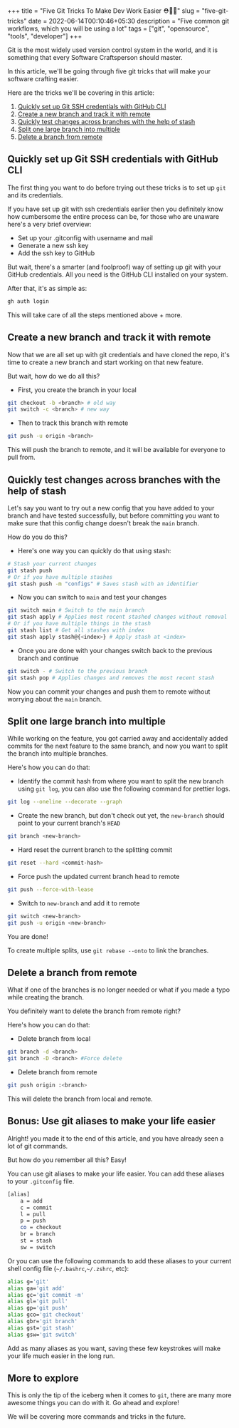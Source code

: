 +++
title = "Five Git Tricks To Make Dev Work Easier ⛑️🤹🏼"
slug = "five-git-tricks"
date = 2022-06-14T00:10:46+05:30
description = "Five common git workflows, which you will be using a lot"
tags = ["git", "opensource", "tools", "developer"]
+++

Git is the most widely used version control system in the world, and it is something that every Software Craftsperson should master.

In this article, we'll be going through five git tricks that will make your software crafting easier.

Here are the tricks we'll be covering in this article:

1. [Quickly set up Git SSH credentials with GitHub CLI](#quickly-set-up-git-ssh-credentials-with-github-cli)
2. [Create a new branch and track it with remote](#create-a-new-branch-and-track-it-with-remote)
3. [Quickly test changes across branches with the help of stash](#quickly-test-changes-across-branches-with-the-help-of-stash)
4. [Split one large branch into multiple](#split-one-large-branch-into-multiple)
5. [Delete a branch from remote](#delete-a-branch-from-remote)

## Quickly set up Git SSH credentials with GitHub CLI

The first thing you want to do before trying out these tricks is to set up `git` and its credentials.

If you have set up git with ssh credentials earlier then you definitely know how cumbersome the entire process can be, for those who are unaware here's a very brief overview:

- Set up your .gitconfig with username and mail
- Generate a new ssh key
- Add the ssh key to GitHub

But wait, there's a smarter (and foolproof) way of setting up git with your GitHub credentials.
All you need is the GitHub CLI installed on your system.

After that, it's as simple as:

```bash
gh auth login
```

This will take care of all the steps mentioned above + more.

## Create a new branch and track it with remote

Now that we are all set up with git credentials and have cloned the repo, it's time to create a new branch and start working on that new feature.

But wait, how do we do all this?

- First, you create the branch in your local

```bash
git checkout -b <branch> # old way
git switch -c <branch> # new way
```

- Then to track this branch with remote

```bash
git push -u origin <branch>
```

This will push the branch to remote, and it will be available for everyone to pull from.

## Quickly test changes across branches with the help of stash

Let's say you want to try out a new config that you have added to your branch and have tested successfully, but before committing you want to make sure that this config change doesn't break the `main` branch.

How do you do this?

- Here's one way you can quickly do that using stash:

```bash
# Stash your current changes
git stash push
# Or if you have multiple stashes
git stash push -m "configs" # Saves stash with an identifier
```

- Now you can switch to `main` and test your changes

```bash
git switch main # Switch to the main branch
git stash apply # Applies most recent stashed changes without removal
# Or if you have multiple things in the stash
git stash list # Get all stashes with index
git stash apply stash@{<index>} # Apply stash at <index>
```

- Once you are done with your changes switch back to the previous branch and continue

```bash
git switch - # Switch to the previous branch
git stash pop # Applies changes and removes the most recent stash
```

Now you can commit your changes and push them to remote without worrying about the `main` branch.

## Split one large branch into multiple

While working on the feature, you got carried away and accidentally added commits for the next feature to the same branch, and now you want to split the branch into multiple branches.

Here's how you can do that:

- Identify the commit hash from where you want to split the new branch using `git log`, you can also use the following command for prettier logs.

```bash
git log --oneline --decorate --graph
```

- Create the new branch, but don't check out yet, the `new-branch` should point to your current branch's `HEAD`

```bash
git branch <new-branch>
```

- Hard reset the current branch to the splitting commit

```bash
git reset --hard <commit-hash>
```

- Force push the updated current branch head to remote

```bash
git push --force-with-lease
```

- Switch to `new-branch` and add it to remote

```bash
git switch <new-branch>
git push -u origin <new-branch>
```

You are done!

To create multiple splits, use `git rebase --onto` to link the branches.

## Delete a branch from remote

What if one of the branches is no longer needed or what if you made a typo while creating the branch.

You definitely want to delete the branch from remote right?

Here's how you can do that:

- Delete branch from local

```bash
git branch -d <branch>
git branch -D <branch> #Force delete
```

- Delete branch from remote

```bash
git push origin :<branch>
```

This will delete the branch from local and remote.

## Bonus: Use git aliases to make your life easier

Alright! you made it to the end of this article, and you have already seen a lot of git commands.

But how do you remember all this? Easy!

You can use git aliases to make your life easier.
You can add these aliases to your `.gitconfig` file.

```bash
[alias]
    a = add
    c = commit
    l = pull
    p = push
    co = checkout
    br = branch
    st = stash
    sw = switch
```

Or you can use the following commands to add these aliases to your current shell config file (`~/.bashrc`,`~/.zshrc`, etc):

```bash
alias g='git'
alias ga='git add'
alias gc='git commit -m'
alias gl='git pull'
alias gp='git push'
alias gco='git checkout'
alias gbr='git branch'
alias gst='git stash'
alias gsw='git switch'
```

Add as many aliases as you want, saving these few keystrokes will make your life much easier in the long run.

## More to explore

This is only the tip of the iceberg when it comes to `git`, there are many more awesome things you can do with it.
Go ahead and explore!

We will be covering more commands and tricks in the future.
